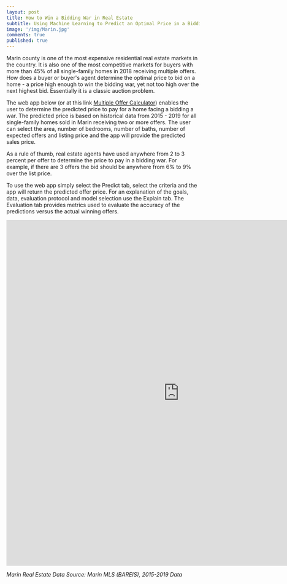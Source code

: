 ```yaml
---
layout: post
title: How to Win a Bidding War in Real Estate
subtitle: Using Machine Learning to Predict an Optimal Price in a Bidding War
image: '/img/Marin.jpg'
comments: true
published: true
---
```


Marin county is one of the most expensive residential real estate markets in the country. It is also one of the most competitive markets for buyers with more than 45% of all single-family homes in 2018 receiving multiple offers. How does a buyer or buyer's agent determine the optimal price to bid on a home - a price high enough to win the bidding war, yet not too high over the next highest bid. Essentially it is a classic auction problem.

The web app below (or at this link [Multiple Offer Calculator][1]) enables the user to determine the predicted price to pay for a home facing a bidding a war. The predicted price is based on historical data from 2015 - 2019 for all single-family homes sold in Marin receiving two or more offers. The user can select the area, number of bedrooms, number of baths, number of expected offers and listing price and the app will provide the predicted sales price.

As a rule of thumb, real estate agents have used anywhere from 2 to 3 percent per offer to determine the price to pay in a bidding war. For example, if there are 3 offers the bid should be anywhere from 6% to 9% over the list price.

To use the web app simply select the Predict tab, select the criteria and the app will return the predicted offer price.  For an explanation of the goals, data, evaluation protocol and model selection use the Explain tab.  The Evaluation tab provides metrics used to evaluate the accuracy of the predictions versus the actual winning offers.

<iframe src="https://multiple-offers.herokuapp.com" width="900" height="900" style="border: none;"></iframe>

[1]: <https://multiple-offers.herokuapp.com> 

*Marin Real Estate Data Source:  Marin MLS (BAREIS), 2015-2019 Data*
